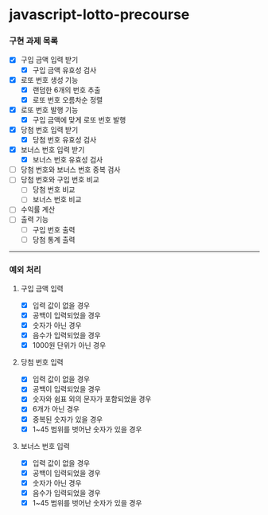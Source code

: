 # javascript-lotto-precourse

### 구현 과제 목록

- [x] 구입 금액 입력 받기
  - [x] 구입 금액 유효성 검사
        <br />
- [x] 로또 번호 생성 기능
  - [x] 랜덤한 6개의 번호 추출
  - [x] 로또 번호 오름차순 정렬
        <br />
- [x] 로또 번호 발행 기능
  - [x] 구입 금액에 맞게 로또 번호 발행
        <br />
- [x] 당첨 번호 입력 받기
  - [x] 당첨 번호 유효성 검사
        <br />
- [x] 보너스 번호 입력 받기
  - [x] 보너스 번호 유효성 검사
        <br />
- [ ] 당첨 번호와 보너스 번호 중복 검사
- [ ] 당첨 번호와 구입 번호 비교
  - [ ] 당첨 번호 비교
  - [ ] 보너스 번호 비교
        <br />
- [ ] 수익률 계산
      <br />
- [ ] 출력 기능
  - [ ] 구입 번호 출력
  - [ ] 당첨 통계 출력

---

### 예외 처리

1. 구입 금액 입력

   - [x] 입력 값이 없을 경우
   - [x] 공백이 입력되었을 경우
   - [x] 숫자가 아닌 경우
   - [x] 음수가 입력되었을 경우
   - [x] 1000원 단위가 아닌 경우

2. 당첨 번호 입력

   - [x] 입력 값이 없을 경우
   - [x] 공백이 입력되었을 경우
   - [x] 숫자와 쉼표 외의 문자가 포함되었을 경우
   - [x] 6개가 아닌 경우
   - [x] 중복된 숫자가 있을 경우
   - [x] 1~45 범위를 벗어난 숫자가 있을 경우

3. 보너스 번호 입력

   - [x] 입력 값이 없을 경우
   - [x] 공백이 입력되었을 경우
   - [x] 숫자가 아닌 경우
   - [x] 음수가 입력되었을 경우
   - [x] 1~45 범위를 벗어난 숫자가 있을 경우
